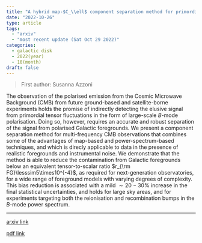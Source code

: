 ```yaml
---
title: "A hybrid map-$C_\\ell$ component separation method for primordial CMB $B$-mode searches"
date: "2022-10-26"
type: article
tags:
  - "arxiv"
  - "most recent update (Sat Oct 29 2022)"
categories:
  - galactic disk
  - 2022(year)
  - 10(month)
draft: false
---
```


> First author: Susanna Azzoni

 The observation of the polarised emission from the Cosmic Microwave
Background (CMB) from future ground-based and satellite-borne experiments holds
the promise of indirectly detecting the elusive signal from primordial tensor
fluctuations in the form of large-scale $B$-mode polarisation. Doing so,
however, requires an accurate and robust separation of the signal from
polarised Galactic foregrounds. We present a component separation method for
multi-frequency CMB observations that combines some of the advantages of
map-based and power-spectrum-based techniques, and which is direcly applicable
to data in the presence of realistic foregrounds and instrumental noise. We
demonstrate that the method is able to reduce the contamination from Galactic
foregrounds below an equivalent tensor-to-scalar ratio $r_{\rm
FG}\lesssim5\times10^{-4}$, as required for next-generation observatories, for
a wide range of foreground models with varying degrees of complexity. This bias
reduction is associated with a mild $\sim20-30\%$ increase in the final
statistical uncertainties, and holds for large sky areas, and for experiments
targeting both the reionisation and recombination bumps in the $B$-mode power
spectrum.

---
[arxiv link](http://arxiv.org/abs/2210.14838v1)

[pdf link](http://arxiv.org/pdf/2210.14838v1)